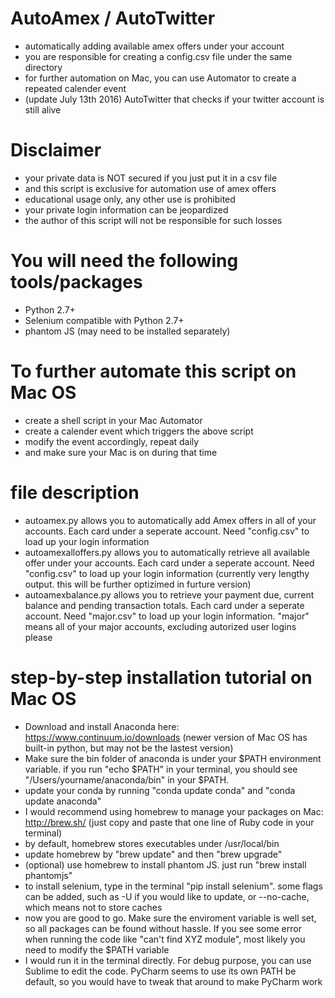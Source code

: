 # AutoAmex / AutoTwitter
- automatically adding available amex offers under your account
- you are responsible for creating a config.csv file under the same directory
- for further automation on Mac, you can use Automator to create a repeated calender event
- (update July 13th 2016) AutoTwitter that checks if your twitter account is still alive

# Disclaimer
- your private data is NOT secured if you just put it in a csv file
- and this script is exclusive for automation use of amex offers
- educational usage only, any other use is prohibited
- your private login information can be jeopardized
- the author of this script will not be responsible for such losses

# You will need the following tools/packages
- Python 2.7+
- Selenium compatible with Python 2.7+
- phantom JS (may need to be installed separately)

# To further automate this script on Mac OS
- create a shell script in your Mac Automator
- create a calender event which triggers the above script
- modify the event accordingly, repeat daily
- and make sure your Mac is on during that time

# file description
- autoamex.py allows you to automatically add Amex offers in all of your accounts. Each card under a seperate account. Need "config.csv" to load up your login information
- autoamexalloffers.py allows you to automatically retrieve all available offer under your accounts. Each card under a seperate account. Need "config.csv" to load up your login information (currently very lengthy output. this will be further optizimed in furture version)
- autoamexbalance.py allows you to retrieve your payment due, current balance and pending transaction totals. Each card under a seperate account. Need "major.csv" to load up your login information. "major" means all of your major accounts, excluding autorized user logins please

# step-by-step installation tutorial on Mac OS
- Download and install Anaconda here: https://www.continuum.io/downloads (newer version of Mac OS has built-in python, but may not be the lastest version)
- Make sure the bin folder of anaconda is under your $PATH environment variable. if you run "echo $PATH" in your terminal, you should see "/Users/yourname/anaconda/bin" in your $PATH.
- update your conda by running "conda update conda" and "conda update anaconda"
- I would recommend using homebrew to manage your packages on Mac: http://brew.sh/ (just copy and paste that one line of Ruby code in your terminal)
- by default, homebrew stores executables under /usr/local/bin
- update homebrew by "brew update" and then "brew upgrade"
- (optional) use homebrew to install phantom JS. just run "brew install phantomjs"
- to install selenium, type in the terminal "pip install selenium". some flags can be added, such as -U if you would like to update, or --no-cache, which means not to store caches
- now you are good to go. Make sure the enviroment variable is well set, so all packages can be found without hassle. If you see some error when running the code like "can't find XYZ module", most likely you need to modify the $PATH variable
- I would run it in the terminal directly. For debug purpose, you can use Sublime to edit the code. PyCharm seems to use its own PATH be default, so you would have to tweak that around to make PyCharm work
